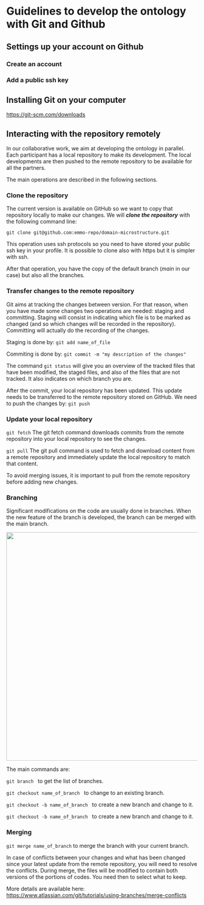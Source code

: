 Guidelines to develop the ontology with Git and Github
==========================================================

## Settings up your account on Github

### Create an account

### Add a public ssh key

## Installing Git on your computer

https://git-scm.com/downloads


## Interacting with the repository remotely

In our collaborative work, we aim at developing the ontology in parallel.
Each participant has a local repository to make its development. The local
developments are then pushed to the remote repository to be available for all the partners.

The main operations are described in the following sections.

### Clone the repository

The current version is available on GitHub so we want to copy that repository locally
to make our changes.
We will ***clone the repository*** with the following command line:
```
git clone git@github.com:emmo-repo/domain-microstructure.git
```

This operation uses ssh protocols so you need to have stored your public ssh key in your profile.
It is possible to clone also with https but it is simpler with ssh.

After that operation, you have the copy of the default branch (*main* in our case) 
but also all the branches.

### Transfer changes to the remote repository

Git aims at tracking the changes between version. For that reason, when you have made 
some changes two operations are needed: staging and committing. Staging will consist
in indicating which file is to be marked as changed (and so which changes will be recorded
in the repository). Committing will actually do the recording of the changes.

Staging is done by: ```git add name_of_file```

Commiting is done by:  ```git commit -m "my description of the changes" ```

The command ```git status``` will give you an overview of the tracked files that 
have been modified, the staged files, and also of the files that are not tracked.
It also indicates on which branch you are.

After the commit, your local repository has been updated. This update needs to 
be transferred to the remote repository stored on GitHub. We need to push the changes
by:
```git push```

### Update your local repository

```git fetch``` The git fetch command downloads commits from the remote repository
into your local repository to see the changes.

```git pull``` The git pull command is used to fetch and download content from a remote repository
and immediately update the local repository to match that content. 

To avoid merging issues, it is important to pull from the remote repository before 
adding new changes.

### Branching

Significant modifications on the code are usually done in branches. When the new feature of
the branch is developed, the branch can be merged with the main branch.

<p align="center"><img src="branching diagram.png" width="600"></p>

The main commands are:

```git branch ``` to get the list of branches.

```git checkout name_of_branch ``` to change to an existing branch.

```git checkout -b name_of_branch ``` to create a new branch and change to it.

```git checkout -b name_of_branch ``` to create a new branch and change to it.


### Merging

```git merge name_of_branch``` to merge the branch with your current branch.

In case of conflicts between your changes and what has been changed since your latest
update from the remote repository, you will need to resolve the conflicts.
During merge, the files will be modified to contain both versions of the portions
of codes. You need then to select what to keep.

More details are available here: 
https://www.atlassian.com/git/tutorials/using-branches/merge-conflicts







